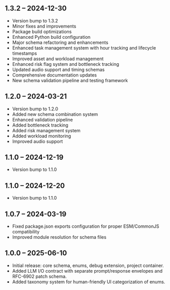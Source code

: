 ## 1.3.2  –  2024-12-30
* Version bump to 1.3.2
* Minor fixes and improvements
* Package build optimizations
* Enhanced Python build configuration
* Major schema refactoring and enhancements
* Enhanced task management system with hour tracking and lifecycle timestamps
* Improved asset and workload management
* Enhanced risk flag system and bottleneck tracking
* Updated audio support and timing schemas
* Comprehensive documentation updates
* New schema validation pipeline and testing framework

## 1.2.0  –  2024-03-21
* Version bump to 1.2.0
* Added new schema combination system
* Enhanced validation pipeline
* Added bottleneck tracking
* Added risk management system
* Added workload monitoring
* Improved audio support

## 1.1.0  –  2024-12-19
* Version bump to 1.1.0

## 1.1.0  –  2024-12-20
* Version bump to 1.1.0

## 1.0.7  –  2024-03-19
* Fixed package.json exports configuration for proper ESM/CommonJS compatibility
* Improved module resolution for schema files

## 1.0.0  –  2025-06-10
* Initial release: core schema, enums, debug extension, project container.
* Added LLM I/O contract with separate prompt/response envelopes and RFC-6902 patch schema.
* Added taxonomy system for human-friendly UI categorization of enums. 